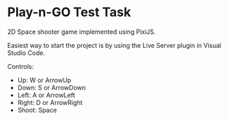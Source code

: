 # Play-n-GO Test Task
2D Space shooter game implemented using PixiJS.

Easiest way to start the project is by using the Live Server plugin in Visual Studio Code.

Controls:
- Up: W or ArrowUp
- Down: S or ArrowDown
- Left: A or ArrowLeft
- Right: D or ArrowRight
- Shoot: Space
